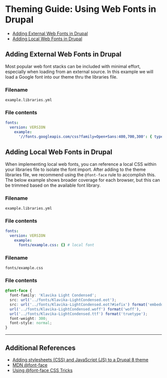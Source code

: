 # Theming Guide: Using Web Fonts in Drupal

* [Adding External Web Fonts in Drupal](#cdnfonts)
* [Adding Local Web Fonts in Drupal](#localfonts)

<a name="cdnfonts"></a>
## Adding External Web Fonts in Drupal

Most popular web font stacks can be included with minimal effort, especially when loading from an external source. In this example we will load a Google font into our theme thru the libraries file. 

### Filename

`example.libraries.yml`

### File contents

```yaml
fonts:
  version: VERSION
    example:
      '//fonts.googleapis.com/css?family=Open+Sans:400,700,300': { type: external}
```

<a name="localfonts"></a>
## Adding Local Web Fonts in Drupal

When implementing local web fonts, you can reference a local CSS within your libraries file to isolate the font import. After adding to the theme libraries file, we recommend using the `@font-face` rule to accomplish this. The below example shows broader coverage for each browser, but this can be trimmed based on the available font library. 

### Filename

`example.libraries.yml`

### File contents

```yaml
fonts:
  version: VERSION
    example:
      fonts/example.css: {} # local font
```

### Filename

`fonts/example.css`

### File contents

```scss
@font-face {
  font-family: 'Klavika Light Condensed';
  src: url('../fonts/Klavika-LightCondensed.eot');
  src: url('../fonts/Klavika-LightCondensed.eot?#iefix') format('embedded-opentype'),
  url('../fonts/Klavika-LightCondensed.woff') format('woff'),
  url('../fonts/Klavika-LightCondensed.ttf') format('truetype');
  font-weight: 300;
  font-style: normal;
}
```

---

## Additional References
* [Adding stylesheets (CSS) and JavaScript (JS) to a Drupal 8 theme](https://www.drupal.org/docs/8/theming-drupal-8/adding-stylesheets-css-and-javascript-js-to-a-drupal-8-theme)
* [MDN @font-face](https://developer.mozilla.org/en-US/docs/Web/CSS/@font-face)
* [Using @font-face CSS Tricks](https://www.drupal.org/docs/8/theming)
